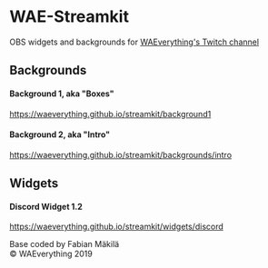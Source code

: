 # WAE-Streamkit
OBS widgets and backgrounds for [WAEverything's Twitch channel](https://twitch.tv/waeverything)

## Backgrounds
#### Background 1, aka "Boxes"
https://waeverything.github.io/streamkit/background1

#### Background 2, aka "Intro"
https://waeverything.github.io/streamkit/backgrounds/intro

## Widgets

#### Discord Widget 1.2
https://waeverything.github.io/streamkit/widgets/discord

Base coded by Fabian Mäkilä  
© WAEverything 2019
